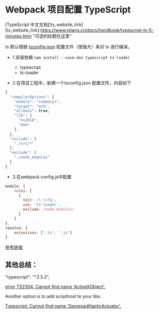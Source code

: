 # Webpack 项目配置 TypeScript 

 [TypeScript 中文文档][ts_website_link]
  [ts_website_link]:https://www.tslang.cn/docs/handbook/typescript-in-5-minutes.html "可选的标题在这里"
 
 ts 默认根据 [tsconfig.json](https://www.tslang.cn/docs/handbook/tsconfig-json.html) 配置文件（很强大）来对 ts 进行编译。

* 1.安装依赖 `npm install --save-dev typescript ts-loader`
	- typescript
	- ts-loader

* 2.在项目工程中，新建一个tsconfig.json 配置文件，内容如下

```js
{
  "compilerOptions": {
    "module": "commonjs",
    "target": "es5",
    "allowJs": true,
    "lib": [
      "es2018",
      "dom"
    ],
  },
  "include": [
    "./src/*"
  ],
  "exclude": [
    "./node_modules"
  ]
}
```

* 3.在webpack.config.js中配置

```js
module: {
	rules: [
	  {
	    test: /\.ts?$/,
	    use: 'ts-loader',
	    exclude: /node_modules/
	  }
	]
},
resolve: {
	extensions: ['.ts', '.js']
}
```

[参考链接](https://juejin.im/post/5ce8ee3c51882521ee5fc86e)


## 其他总结：
"typescript": "^2.5.2",

[error TS2304: Cannot find name 'ActiveXObject'.](https://github.com/dojo/typings/issues/124)

Another option is to add scripthost to your libs.

[Typescript: Cannot find name 'GamepadHapticActuator'.](https://github.com/photonstorm/phaser3-docs/issues/47)